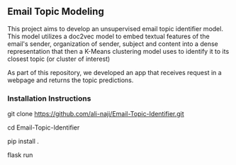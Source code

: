 ## Email Topic Modeling

This project aims to develop an unsupervised email topic identifier model. This model utilizes a doc2vec model to embed textual features of the email's sender, organization of sender, subject and content into a dense representation that then a K-Means clustering model uses to identify it to its closest topic (or cluster of interest)

As part of this repository, we developed an app that receives request in a webpage and returns the topic predictions.

### Installation Instructions

git clone https://github.com/ali-naji/Email-Topic-Identifier.git

cd Email-Topic-Identifier

pip install .

flask run
